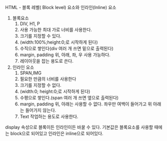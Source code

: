 HTML - 블록 레벨( Block level) 요소와 인라인(Inline) 요소

1. 블록요소
    1. DIV, H1, P
    2. 사용 가능한 최대 가로 너비를 사용한다.
    3. 크기를 지정할 수 있다.
    4. (width:100%;height:0;로 시작하게 된다)
    5. 수직으로 쌓인다(div 여러 개 쓰면 밑으로 출력된다)
    6. margin, padding 위, 아래, 좌, 우 사용 가능하다.
    7. 레이아웃을 잡는 용도로 쓴다.
2. 인라인 요소
    1. SPAN,IMG
    2. 필요한 만큼의 너비를 사용한다
    3. 크기를 지정할 수 없다.
    4. (width:0; height:0;로 시작하게 된다)
    5. 수평으로 쌓인다.(span 여러 개 쓰면 옆으로 출력된다)
    6. margin, padding 위, 아래는 사용할 수 없다. 좌우만 여백이 들어가고 위 아래는 들어가지 않는다.
    7. Text 작업하는 용도로 사용한다.

display 속성으로 블록이든 인라인이든 바꿀 수 있다. 
기본값은 블록요소를 사용할 때에는 block으로 되어있고 인라인은 inline으로 되어있다.